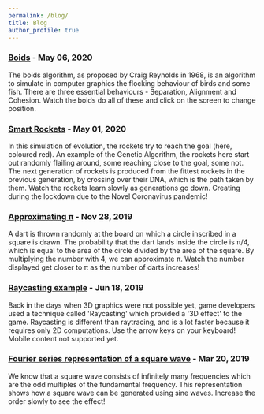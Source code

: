 ```yaml
---
permalink: /blog/
title: Blog 
author_profile: true
---
```

### [Boids](https://shreyasdethe.github.io/boids) - May 06, 2020
The boids algorithm, as proposed by Craig Reynolds in 1968, is an algorithm to simulate in computer graphics the flocking behaviour of birds and some fish. There are three essential behaviours - Separation, Alignment and Cohesion. Watch the boids do all of these and click on the screen to change position. <br/>

### [Smart Rockets](https://shreyasdethe.github.io/smart-rockets) - May 01, 2020
In this simulation of evolution, the rockets try to reach the goal (here, coloured red). An example of the Genetic Algorithm, the rockets here start out randomly flailing around, some reaching close to the goal, some not. The next generation of rockets is produced from the fittest rockets in the previous generation, by crossing over their DNA, which is the path taken by them. Watch the rockets learn slowly as generations go down. Creating during the lockdown due to the Novel Coronavirus pandemic!<br/>

### [Approximating &#960;](https://shreyasdethe.github.io/pi) - Nov 28, 2019
A dart is thrown randomly at the board on which a circle inscribed in a square is drawn. The probability that the dart lands inside the circle is &#960;/4, which is equal to the area of the circle divided by the area of the square. By multiplying the number with 4, we can approximate &#960;. Watch the number displayed get closer to &#960; as the number of darts increases! <br/>

### [Raycasting example](https://shreyasdethe,github.io/raycasting) - Jun 18, 2019
Back in the days when 3D graphics were not possible yet, game developers used a technique called 'Raycasting' which provided a '3D effect' to the game. Raycasting is different than raytracing, and is a lot faster because it requires only 2D computations. Use the arrow keys on your keyboard! Mobile content not supported yet. <br/>

### [Fourier series representation of a square wave](https://shreyasdethe.github.io/fourierseries) - Mar 20, 2019
We know that a square wave consists of infinitely many frequencies which are the odd multiples of the fundamental frequency. This representation shows how a square wave can be generated using sine waves. Increase the order slowly to see the effect! <br/>